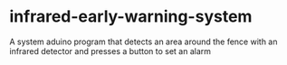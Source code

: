 # infrared-early-warning-system
A system aduino program that detects an area around the fence with an infrared detector and presses a button to set an alarm
